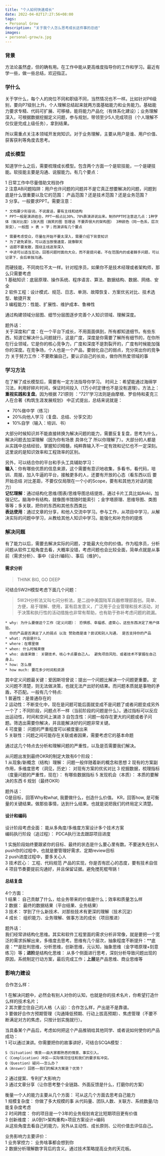 ```yaml
---
title: "个人如何快速成长"
date: 2022-04-02T17:27:56+08:00
tags:
- Personal Grow
description: "关于我个人怎么思考成长这件事的总结"
images:
- personal-grow/a.jpg
---
```


### 背景

方法论虽然虚，但的确有用。在工作中能从更高维度指导你的工作和学习。最近有学一些，做一些总结，欢迎指正。

### 学什么

关于学什么，每个人的岗位不同和职级不同，当然情况也不一样。比如针对P6级别，要向P7级别上升。个人理解总结起来就两方面基础能力和业务能力。基础能力要求专精、代码可扩展、可移植，能将能力产品化（有体系化建设）；业务理解深入，可根据数据挖掘定义问题，参与规划，带领至少5人完成项目（个人理解不仅仅是完成上级任务），拿到结果。

所以需重点关注本领域开发岗知识。对于业务理解，主要从用户是谁、用户价值、获客获利等角度去思考。

### 成长模型

知道学什么之后，需要梳理成长模型。包含两个方面一个是软技能，一个是硬技能。软技能主要是沟通、说服能力。有几个要点： 

1 日常工作中尽量借助文档协作  
2 注意AB问题陷阱：用户也许问题的问题并不是它真正想要解决的问题，问题到底是什么很重要以及它的范围： 产品范围？还是技术范围？还是业务范围？  
3 分享。一般要求PPT。需要注意：  

    * 文档要少形容词，不说废话，要有主线和结构  
    * PPT一般是演讲结合，PPT一般占比30%，70%靠演讲说出来。制作PPT时注意这几点：1种字体（强对比度）1张大图（搞笑的图 哲理话 不要弄很大的架构图） 3种颜色（同一色系，层次渐变），一般图 > 表 > 字；而演讲有几个要点  

    * 需要考虑受众，尽量在开始不要太深入，需要介绍下背景知识  
    * 为了避免紧张，可以适当放慢速度，就像聊天  
    * 话题不要发散，围绕主线逐渐深入  
    * 中途可以适当互动，回答问题时面向大众，而不是提问者。不在范围内的或者棘手问题，可以记录下，会后单独沟通。  

而硬技能，不同岗位不太一样。针对程序员，如果你不是技术经理或者架构师，那么只需要考虑  
1 基础知识：底层原理、操作系统、程序语言、算法、数据结构、数据、网络、安全  
2 软件工程：设计模式、规范、日志、单测、故障恢复、方案优劣对比、技术选型、敏捷开发  
3 编程能力：性能、扩展性、维护成本、鲁棒性

通过构建领域分层图、细节分层图逐步完善个人知识领域、理解深度。

题外话：  
关于深度和广度：在一个平台下成长，不用面面俱到，所有都知道细节。有些东西，知道它解决什么问题就行，这是广度，深度是你需要了解所有细节的，在你所在行业领域，它是你的核心竞争力，广度和深度不是割裂开的，广度有时候能加强你的深度。在竞争场，个人也是一个产品，要弱化自己的弱点，充分突出你的竞争力
关于努力工作：不要欺骗自己，要认识自己的长处，做你所热爱领域的事

### 学习方法

在了解了成长模型后，需要有一定方法指导你学习。 时间上：希望能通过海绵学习法，利用好碎片时间，保证时间投入（1万小时定律也不是没有道理）。方法上：**重视实践和复盘**。因为根据 721原则 ：“721”学习法则是由摩根、罗伯特和麦克三人在合著《构筑生涯发展规划》 中正式提出，总结来说就是：

* 70%做中学（练习）
* 20%向他人学习（复盘、总结、分享交流）  
* 10%自学（输入：培训、书）  

大部分时候知识并不能直接转换为解决问题的能力，需要反复复盘，思考为什么，解决问题去加深理解（因为你有场景 具体化了 所以你理解了）。大部分的人都是从实践中总结经验，掌握知识精髓，纯粹靠输入不一定有效和记忆也不一定深刻。这里说的是知识效率和工程效率的区别。

另外，可以结合你的平台和手头工具辅助学习：  
**输入**：你有哪些优质的信息来源，这个需要有意识地收集，多看书，看代码，培训、周报，加入牛逼的平台，接触更多的人，还要有开放的心态（看东西以后 要开始总结 对比差距，不要仅仅局限在一个小的Scope，要有和其他方对话的能力）  
**记忆理解**：通过结构化思维/图表/思维导图总结提炼，通过卡片工具比如Anki，加强记忆。脑海中有结构，就像图书馆随时能索引 ；金字塔原理、思维导图、类图等等；多关联，把你的东西和其他东西类比  
**表达使用**：通过文章的分享，和他人交流中学习。参与工作，从项目中学习，从解决实际的问题中学习，从教给其他人知识中学习。能强化和补充你的提炼  

### 解决问题

有了能力以后，需要去解决实际的问题，才能最大化你的价值。作为程序员，分析问题从软件工程角度去看，大概率没错，考虑问题也会比较全面，简单点就是从事前（需求分析）、事中（设计/编码）、事后（维护）。 

#### 需求分析

> THINK BIG, GO DEEP

可结合5W2H模型考虑下面几个问题：
> 5W2H分析法又叫七问分析法，是二战中美国陆军兵器修理部首创。简单、方便，易于理解、使用，富有启发意义，广泛用于企业管理和技术活动，对于决策和执行性的活动措施也非常有帮助，也有助于弥补考虑问题的疏漏。

    * why: 为什么要做这个工作（定义问题）： 恐惧感、幸福感、虚荣心，这些东西决定了用户体验。
      你的产品是否满足了人的弱点 以及 赞助商是谁？尝试和别人沟通， 是否支持你的产品
    * what: 内容是什么  
    * where：在哪里做  
    * when: 什么时候来做  
    * who: 由谁来做： 关键技术、核心卡点要自己人。 避免项目风险、或者技术不掌握在自己身上。
    * how: 怎么做  
    * how much: 要花多少时间和资源  

其中定义问题最关键：爱因斯坦曾说：提出一个问题比解决一个问题更重要。
定义问题不清楚，则无法做决策，也就无法产出好的结果。而问题本质就是事物的矛盾，不匹配。一般有几个特点:  
1 普遍性：是普通存在的  
2 运动性：不断变化中，现在是问题可能后面就变成不是问题了或者问题变成另外一个了；不同阶段，问题点不一样（当前阶段的问题是什么）。通过指标可以反应出运动性，时间和空间上演进
3 自包含性：问题一般存在更大的问题或者子问题。筛选出需要你解决，并且能解决好的问题非常关键。  
4 可度量： 问题的严重程度可以被度量出来  
5 关联性：问题之间可能存在关联或者因果，需要考虑它的基本命题  

通过这几个特点去分析和理解问题的严重性，以及是否需要我们解决。  

从问题出发到最终OKR的制定大致有6个阶段：  
1 从现象/新概念（结构）理解： 问题一般伴随着新的概念和思想
2 现有的方案副作用，多维度思考（洞见，历史）： 对现有方案的优劣对比
3 挖掘数据，梳理指标（度量问题的严重性，现在）： 有哪些数据指标
5 发现机会（本质）： 本质的要解决的东西
6 规划（最终OKR）


题外话：  
O是目标，回答Why和what, 我要做什么，创造什么价值。
KR，回答how, 是可衡量的关键结果。做那些事情，达到什么结果。也就是说把我们的终局定义清楚。

#### 设计和编码

设计阶段考虑全面： 能从多角度/多维度方案设计多个技术方案  
编码执行阶段（追过程）： PDCA执行法去跟踪项目进度  

1 实施阶段始终要跟紧你的目标、最终的状态是什么要心里有数。不要迷失在别人push你的过程中，也就是要管理好需求、定期review目标  
2 push进度过程中，要多关心人  
3 技术匠心： 工程、代码规范  产品的实现，你是否有匠心的态度，要有技术自信
4 项目节奏要提前沟通好，并且保留证据。避免搅死棍甩锅！

#### 总结复盘

4个方面：  
1 结果： 自己贡献了什么，给业务带来的价值是什么；效率和质量怎么样  
2 数据： 最终的数据结果（平台结果、业务结果）  
3 技术： 学到了什么新技术、对那些技术有更深的理解（技术沉淀）  
4 成长： 组织能力、业务理解、做事方法的成长（项目推进）  

题外话：  
我们经常讲结构化思维。其实和软件工程里面的需求分析非常像，就是要把一个宽泛的需求拆解出来，多维度去思考。思维有几个层次，抽象程度不断提升：**底座：**是批判思维，分析思维，创新思维，元认知，抽象思维（金字塔原理+刻意练习）等；**进阶**是结构化思维： 从多个侧面进行思考，深刻分析导致问题出现的原因，系统制定行动方案，最后完成工作；**上层**是产品思维、商业思维等

### 影响力建设

合作怎么样：  

1 在解决问题中，必然会有别人对你的认知，也就是你的技术名片，你希望打造什么样的技术名片；  
2 其次要立住自己的人格（人设）：合作怎么样，产出是不是靠谱。  
3 要做好合作方预期管理（沟通降低预期、行动上拔高预期）、焦虑管理（不要不断满足对方的焦虑，只按计划实施就行）。  

当具备某个产品后，考虑如何把这个产品推销给其他同学、或者说如何使你的产品成功：  
1 可以通过演讲。你需要把你的故事讲好，可结合SCQA模型：  

    S（Situation）情景——由大家都熟悉的情景、事实引入。
    C（Complication）冲突——实际情况往往和我们的要求有冲突。
    Q（Question）疑问——怎么办？
    A（Answer）回答——我们的解决方案是？优势？

2 通过提案、专利扩大影响力  
3 通过文章分享（让你思考整个全链路、外面反馈是什么，打磨你的方案）  

衡量一个人的能力主要从几个方面： 可从这几个方面去思考自己能力  
1 规模复杂度： 你做了多大规模的事 从代码量、团队人数、关联方、系统数量/功能复杂度考虑  
2 时间跨度： 你的项目是一个3年的业务规划肯定比短期项目更有价值  
3 创新维度： 从0到1>架构重构>项目方案设计>编码  
从这些角度去看自己的能力，另外从主动性、成长原则、公司价值去评估自己。

业务影响力主要评价：  
1 业务掌控力： 业务啥事都会想到你  
2 数据分析理解数字背后的含义。通过技术策略提高业务的天花板。  
